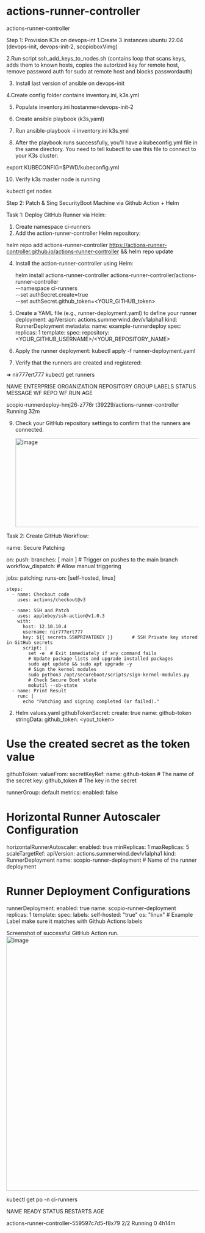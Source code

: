 # actions-runner-controller
actions-runner-controller

Step 1: Provision K3s on devops-int
1.Create 3 instances ubuntu 22.04 (devops-init, devops-init-2, scopioboxVimg)

2.Run script ssh_add_keys_to_nodes.sh (contains loop that scans keys, adds them to known hosts, copies the autorized key for remote host, remove password auth for sudo at remote host and blocks passwordauth)

3. Install last version of ansible on devops-init
   
4.Create config folder contains inventory.ini, k3s.yml

5. Populate inventory.ini hostanme=devops-init-2
   
7. Create ansible playbook (k3s,yaml)
   
9. Run ansible-playbook -i inventory.ini k3s.yml
    
8. After the playbook runs successfully, you'll have a kubeconfig.yml file in the same directory.  You need to tell kubectl to use this file to connect to your K3s cluster:
    
export KUBECONFIG=$PWD/kubeconfig.yml

10. Verify k3s master node is running
    
kubectl get nodes

Step 2: Patch & Sing SecurityBoot Machine via Github Action + Helm

Task 1: Deploy GitHub Runner via Helm:

1. Create namespace ci-runners
2. Add the action-runner-controller Helm repository:
   
helm repo add actions-runner-controller https://actions-runner-controller.github.io/actions-runner-controller && helm repo update

4. Install the action-runner-controller using Helm:
   
   helm install actions-runner-controller actions-runner-controller/actions-runner-controller \
  --namespace ci-runners \
  --set authSecret.create=true \
  --set authSecret.github_token=<YOUR_GITHUB_token>
  
5.  Create a YAML file (e.g., runner-deployment.yaml) to define your runner deployment:
   apiVersion: actions.summerwind.dev/v1alpha1
kind: RunnerDeployment
metadata:
  name: example-runnerdeploy
spec:
  replicas: 1
  template:
    spec:
      repository: <YOUR_GITHUB_USERNAME>/<YOUR_REPOSITORY_NAME>

6. Apply the runner deployment:
   kubectl apply -f runner-deployment.yaml

7. Verify that the runners are created and registered:
   
 ➜  nir777ert777 kubectl get runners
 
NAME                              ENTERPRISE   ORGANIZATION   REPOSITORY                         GROUP   LABELS   STATUS    MESSAGE   WF REPO   WF RUN   AGE

scopio-runnerdeploy-hmj26-z776r                               t39229/actions-runner-controller                    Running                                32m

9. Check your GitHub repository settings to confirm that the runners are connected.
    
   <img width="783" height="233" alt="image" src="https://github.com/user-attachments/assets/d713e111-118d-47f9-bba3-b088615017ff" />

Task 2: Create GitHub Workflow:

name: Secure Patching

on:
  push:
    branches: [ main ]  # Trigger on pushes to the main branch
  workflow_dispatch:  # Allow manual triggering

jobs:
  patching:
    runs-on: [self-hosted, linux]

    steps:
      - name: Checkout code
        uses: actions/checkout@v3

      - name: SSH and Patch
        uses: appleboy/ssh-action@v1.0.3
        with:
          host: 12.10.10.4
          username: nir777ert777
          key: ${{ secrets.SSHPRIVATEKEY }}       # SSH Private key stored in GitHub secrets
          script: |
            set -e  # Exit immediately if any command fails
            # Update package lists and upgrade installed packages
            sudo apt update && sudo apt upgrade -y
            # Sign the kernel modules
            sudo python3 /opt/secureboot/scripts/sign-kernel-modules.py
            # Check Secure Boot state
            mokutil --sb-state
      - name: Print Result
        run: |
          echo "Patching and signing completed (or failed)."
   

2. Helm values.yaml
githubTokenSecret:
  create: true
  name: github-token
  stringData:
    github_token: <yout_token>
# Use the created secret as the token value
githubToken:
  valueFrom:
    secretKeyRef:
      name: github-token # The name of the secret
      key: github_token  # The key in the secret

runnerGroup: default
metrics:
  enabled: false

# Horizontal Runner Autoscaler Configuration
horizontalRunnerAutoscaler:
  enabled: true
  minReplicas: 1
  maxReplicas: 5
  scaleTargetRef:
    apiVersion: actions.summerwind.dev/v1alpha1
    kind: RunnerDeployment
    name: scopio-runner-deployment # Name of the runner deployment
# Runner Deployment Configurations
runnerDeployment:
  enabled: true
  name: scopio-runner-deployment
  replicas: 1
  template:
    spec:
      labels:
        self-hosted: "true"
        os: "linux" # Example Label make sure it matches with Github Actions labels


Screenshot of successful GitHub Action run.
    <img width="1662" height="666" alt="image" src="https://github.com/user-attachments/assets/c2dda2f2-7702-4a57-a714-e95ea9734480" />

kubectl get po -n ci-runners

NAME                                         READY   STATUS    RESTARTS   AGE

actions-runner-controller-559597c7d5-f8x79   2/2     Running   0          4h14m

    




